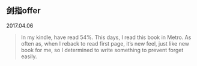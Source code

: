 ## 剑指offer

2017.04.06

> In my kindle, have read 54%. This days, I read this book in Metro. As often as, when I reback to read first page, it’s new feel, just like new book for me, so I determined to write something to prevent forget easily.